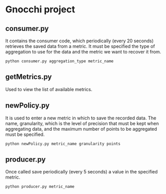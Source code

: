 # Gnocchi project

## consumer.py
It contains the consumer code, which periodically (every 20 seconds) retrieves the saved data from a metric.
It must be specified the type of aggregation to use for the data and the metric we want to recover it from.
```
python consumer.py aggregation_type metric_name
```
## getMetrics.py
Used to view the list of available metrics.

## newPolicy.py
It is used to enter a new metric in which to save the recorded data. The name, granularity, which is the level of precision that must be kept when aggregating data, and the maximum number of points to be aggregated must be specified.
```
python newPolicy.py metric_name granularity points
```
## producer.py
Once called save periodically (every 5 seconds) a value in the specified metric.
```
python producer.py metric_name 
```
